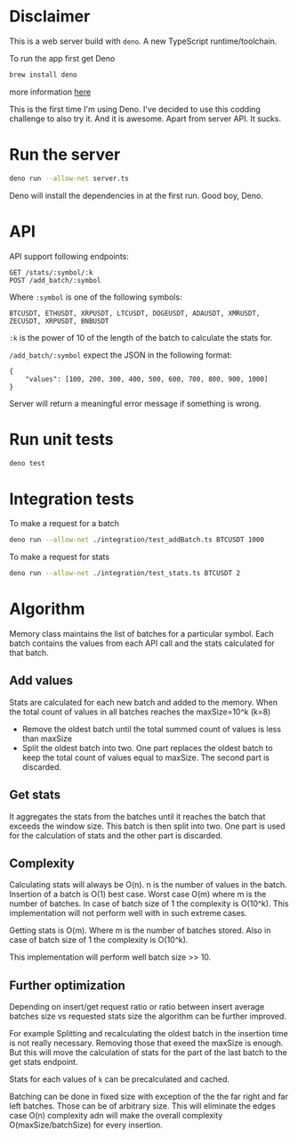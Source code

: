 # Disclaimer

This is a web server build with `deno`. A new TypeScript runtime/toolchain.

To run the app first get Deno

```bash
brew install deno
```
more information [here](https://docs.deno.com/runtime/getting_started/installation/)

This is the first time I'm using Deno. I've decided to use this codding challenge to also try it. 
And it is awesome. Apart from server API. It sucks.

# Run the server

```bash
deno run --allow-net server.ts
```
Deno will install the dependencies in at the first run. Good boy, Deno.


# API

API support following endpoints:

```
GET /stats/:symbol/:k
POST /add_batch/:symbol
```
Where `:symbol` is one of the following symbols:

```
BTCUSDT, ETHUSDT, XRPUSDT, LTCUSDT, DOGEUSDT, ADAUSDT, XMRUSDT, ZECUSDT, XRPUSDT, BNBUSDT
```

`:k` is the power of 10 of the length of the batch to calculate the stats for.

`/add_batch/:symbol` expect the JSON in the following format:
```
{
    "values": [100, 200, 300, 400, 500, 600, 700, 800, 900, 1000]
}
```

Server will return a meaningful error message if something is wrong.

# Run unit tests

```bash
deno test
```

# Integration tests

To make a request for a batch 
```bash
deno run --allow-net ./integration/test_addBatch.ts BTCUSDT 1000
```

To make a request for stats
```bash
deno run --allow-net ./integration/test_stats.ts BTCUSDT 2
```

# Algorithm

Memory class maintains the list of batches for a particular symbol. 
Each batch contains the values from each API call and the stats calculated for that batch.

## Add values
Stats are calculated for each new batch and added to the memory.
When the total count of values in all batches reaches the maxSize=10^k (k=8)
- Remove the oldest batch until the total summed count of values is less than maxSize
- Split the oldest batch into two. One part replaces the oldest batch to keep the total count of values equal to maxSize.
  The second part is discarded.

## Get stats
It aggregates the stats from the batches until it reaches the batch that exceeds the window size.
This batch is then split into two. One part is used for the calculation of stats and the other part is discarded.

## Complexity
Calculating stats will always be O(n). n is the number of values in the batch.
Insertion of a batch is O(1) best case. Worst case O(m) where m is the number of batches. In case of batch size of 1 the complexity is O(10^k). This implementation will not perform well with in such extreme cases.

Getting stats is O(m). Where m is the number of batches stored. Also in case of batch size of 1 the complexity is O(10^k). 

This implementation will perform well batch size >> 10.

## Further optimization
Depending on insert/get request ratio or ratio between insert average batches size vs requested stats size the algorithm can be further improved.

For example
Splitting and recalculating the oldest batch in the insertion time is not really necessary. Removing those that exeed the maxSize is enough. But this will move the calculation of stats for the part of the last batch to the get stats endpoint.

Stats for each values of `k` can be precalculated and cached. 

Batching can be done in fixed size with exception of the the far right and far left batches. Those can be of arbitrary size. This will eliminate the edges case O(n) complexity adn will make the overall complexity O(maxSize/batchSize) for every insertion.






